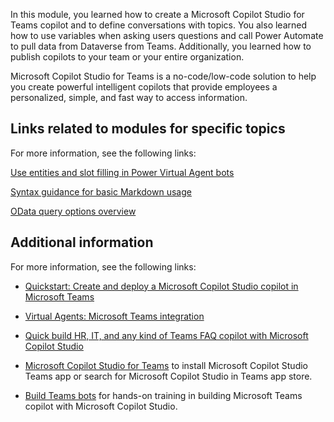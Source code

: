 In this module, you learned how to create a Microsoft Copilot Studio for Teams copilot and to define conversations with topics. You also learned how to use variables when asking users questions and call Power Automate to pull data from Dataverse from Teams. Additionally, you learned how to publish copilots to your team or your entire organization.

Microsoft Copilot Studio for Teams is a no-code/low-code solution to help you create powerful intelligent copilots that provide employees a personalized, simple, and fast way to access information.

## Links related to modules for specific topics

For more information, see the following links:

[Use entities and slot filling in Power Virtual Agent bots](/power-virtual-agents/advanced-entities-slot-filling/?azure-portal=true)

[Syntax guidance for basic Markdown usage](/azure/devops/project/wiki/markdown-guidance?view=azure-devops/)

[OData query options overview](/odata/concepts/queryoptions-overview/?azure-portal=true)

## Additional information

For more information, see the following links:

-   [Quickstart: Create and deploy a Microsoft Copilot Studio copilot in Microsoft Teams](/power-virtual-agents/teams/fundamentals-get-started-teams/?azure-portal=true)

-   [Virtual Agents: Microsoft Teams integration](https://www.youtube.com/watch?v=PrrdVBpA_dc&feature=youtu.be/?azure-portal=true)

-   [Quick build HR, IT, and any kind of Teams FAQ copilot with Microsoft Copilot Studio](https://powervirtualagents.microsoft.com/blog/quickly-build-a-microsoft-teams-faq-bot-with-power-virtual-agents/?azure-portal=true)

-   [Microsoft Copilot Studio for Teams](https://aka.ms/PVAForTeams/?azure-portal=true) to install Microsoft Copilot Studio Teams app or search for Microsoft Copilot Studio in Teams app store.

-   [Build Teams bots](https://aka.ms/PVAinaDayPackage/?azure-portal=true) for hands-on training in building Microsoft Teams copilot with Microsoft Copilot Studio.
